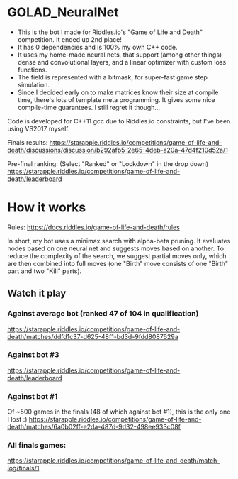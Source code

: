 # GOLAD_NeuralNet
- This is the bot I made for Riddles.io's "Game of Life and Death" competition. It ended up 2nd place!
- It has 0 dependencies and is 100% my own C++ code.
- It uses my home-made neural nets, that support (among other things) dense and convolutional layers, and a linear optimizer with custom loss functions.
- The field is represented with a bitmask, for super-fast game step simulation.
- Since I decided early on to make matrices know their size at compile time, there's lots of template meta programming. It gives some nice compile-time guarantees. I still regret it though...

Code is developed for C++11 gcc due to Riddles.io constraints, but I've been using VS2017 myself.

Finals results: https://starapple.riddles.io/competitions/game-of-life-and-death/discussions/discussion/b292afb5-2e65-4deb-a20a-47d4f210d52a/1

Pre-final ranking: (Select "Ranked" or "Lockdown" in the drop down) https://starapple.riddles.io/competitions/game-of-life-and-death/leaderboard

# How it works
Rules: https://docs.riddles.io/game-of-life-and-death/rules

In short, my bot uses a minimax search with alpha-beta pruning. It evaluates nodes based on one neural net and suggests moves based on another. To reduce the complexity of the search, we suggest partial moves only, which are then combined into full moves (one "Birth" move consists of one "Birth" part and two "Kill" parts).

## Watch it play

### Against average bot (ranked 47 of 104 in qualification)
https://starapple.riddles.io/competitions/game-of-life-and-death/matches/ddfd1c37-d625-48f1-bd3d-9fdd8087629a
### Against bot #3
https://starapple.riddles.io/competitions/game-of-life-and-death/leaderboard
### Against bot #1
Of ~500 games in the finals (48 of which against bot #1), this is the only one I lost :)
https://starapple.riddles.io/competitions/game-of-life-and-death/matches/6a0b02ff-e2da-487d-9d32-498ee933c08f
### All finals games:
https://starapple.riddles.io/competitions/game-of-life-and-death/match-log/finals/1
